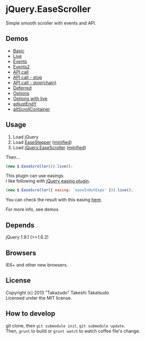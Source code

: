 # jQuery.EaseScroller

Simple smooth scroller with events and API.

## Demos

* [Basic](http://takazudo.github.io/jQuery.EaseScroller/demos/basic.html)
* [Live](http://takazudo.github.io/jQuery.EaseScroller/demos/live.html)
* [Events](http://takazudo.github.io/jQuery.EaseScroller/demos/events.html)
* [Events2](http://takazudo.github.io/jQuery.EaseScroller/demos/events2.html)
* [API call](http://takazudo.github.io/jQuery.EaseScroller/demos/apicall.html)
* [API call - stop](http://takazudo.github.io/jQuery.EaseScroller/demos/stop.html)
* [API call - stop(chain)](http://takazudo.github.io/jQuery.EaseScroller/demos/stopchain.html)
* [Deferred](http://takazudo.github.io/jQuery.EaseScroller/demos/deferred.html)
* [Options](http://takazudo.github.io/jQuery.EaseScroller/demos/options.html)
* [Options with live](http://takazudo.github.io/jQuery.EaseScroller/demos/options2.html)
* [adjustEndY](http://takazudo.github.io/jQuery.EaseScroller/demos/adjustendy.html)
* [altScrollContainer](http://takazudo.github.io/jQuery.EaseScroller/demos/overflowArea.html)

## Usage

1. Load jQuery
2. Load [EaseStepper](https://github.com/Takazudo/EaseStepper/blob/gh-pages/easestepper.js) ([minified](https://github.com/Takazudo/EaseStepper/blob/gh-pages/easestepper.min.js))
3. Load [jQuery.EaseScroller](https://github.com/Takazudo/jQuery.EaseScroller/blob/gh-pages/jquery.easescroller.js) ([minified](https://github.com/Takazudo/jQuery.EaseScroller/blob/gh-pages/jquery.easescroller.min.js))

Then...

```javascript
(new $.EaseScroller()).live();
```

This plugin can use easings.  
I like following with [jQuery easing plugin](https://github.com/danro/jquery-easing/blob/master/jquery.easing.js).

```javascript
(new $.EaseScroller({ easing: 'easeInOutExpo' })).live();
```

You can check the result with this easing [here](http://takazudo.github.io/jQuery.EaseScroller/demos/options.html).

For more info, see demos

## Depends

jQuery 1.9.1 (>=1.6.2)

## Browsers

IE6+ and other new browsers.  

## License

Copyright (c) 2013 "Takazudo" Takeshi Takatsudo  
Licensed under the MIT license.

## How to develop

git clone, then `git submodule init`, `git submodule update`.  
Then, `grunt` to build or `grunt watch` to watch coffee file's change.
